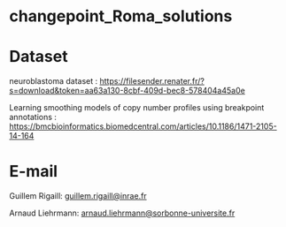 # changepoint_Roma_solutions

# Dataset

neuroblastoma dataset : https://filesender.renater.fr/?s=download&token=aa63a130-8cbf-409d-bec8-578404a45a0e

Learning smoothing models of copy number profiles using breakpoint annotations : https://bmcbioinformatics.biomedcentral.com/articles/10.1186/1471-2105-14-164

# E-mail 

Guillem Rigaill: guillem.rigaill@inrae.fr

Arnaud Liehrmann: arnaud.liehrmann@sorbonne-universite.fr